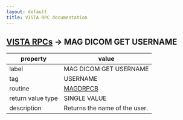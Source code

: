 ```yaml
---
layout: default
title: VISTA RPC documentation
---
```




## [VISTA RPCs](TableOfContent.md) &#8594; MAG DICOM GET USERNAME 

 property | value 
--- | --- 
 label | MAG DICOM GET USERNAME
 tag | USERNAME
 routine | [MAGDRPCB](http://code.osehra.org/dox/Routine_MAGDRPCB_source.html)
 return value type | SINGLE VALUE
 description | Returns the name of the user.